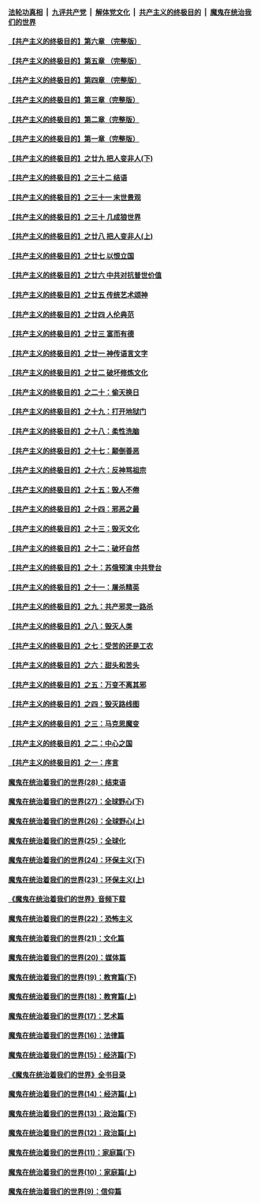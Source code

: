 ####  [法轮功真相](../../../../basic/blob/master/README.md?t=01161913) &nbsp;|&nbsp; [九评共产党](../../../../9ping.md/blob/master/README.md?t=01161913) &nbsp;|&nbsp; [解体党文化](../../../../jtdwh.md/blob/master/README.md?t=01161913)  &nbsp;|&nbsp; [共产主义的终极目的](../../../../gczydzjmd.md/blob/master/README.md?t=01161913) &nbsp;|&nbsp; [魔鬼在统治我们的世界](../../../../mgztzwmdsj.md/blob/master/README.md?t=01161913) 

#### [【共产主义的终极目的】第六章 （完整版）](../pages/nsc422/n11428913.md?t=01161913) 

#### [【共产主义的终极目的】第五章 （完整版）](../pages/nsc422/n11428912.md?t=01161913) 

#### [【共产主义的终极目的】第四章 （完整版）](../pages/nsc422/n11428907.md?t=01161913) 

#### [【共产主义的终极目的】第三章（完整版）](../pages/nsc422/n11428848.md?t=01161913) 

#### [【共产主义的终极目的】第二章（完整版）](../pages/nsc422/n11428831.md?t=01161913) 

#### [【共产主义的终极目的】第一章（完整版）](../pages/nsc422/n11417651.md?t=01161913) 

#### [【共产主义的终极目的】之廿九 把人变非人(下)](../pages/nsc422/n11344140.md?t=01161913) 

#### [【共产主义的终极目的】之三十二 结语](../pages/nsc422/n11360535.md?t=01161913) 

#### [【共产主义的终极目的】之三十一 末世景观](../pages/nsc422/n11351129.md?t=01161913) 

#### [【共产主义的终极目的】之三十 几成狼世界](../pages/nsc422/n11348280.md?t=01161913) 

#### [【共产主义的终极目的】之廿八 把人变非人(上)](../pages/nsc422/n11340492.md?t=01161913) 

#### [【共产主义的终极目的】之廿七 以恨立国](../pages/nsc422/n11336944.md?t=01161913) 

#### [【共产主义的终极目的】之廿六 中共对抗普世价值](../pages/nsc422/n11324785.md?t=01161913) 

#### [【共产主义的终极目的】之廿五 传统艺术颂神](../pages/nsc422/n11296396.md?t=01161913) 

#### [【共产主义的终极目的】之廿四 人伦典范](../pages/nsc422/n11296397.md?t=01161913) 

#### [【共产主义的终极目的】之廿三 富而有德](../pages/nsc422/n11283598.md?t=01161913) 

#### [【共产主义的终极目的】之廿一 神传语言文字](../pages/nsc422/n11263265.md?t=01161913) 

#### [【共产主义的终极目的】之廿二 破坏修炼文化](../pages/nsc422/n11245728.md?t=01161913) 

#### [【共产主义的终极目的】之二十：偷天换日](../pages/nsc422/n11238846.md?t=01161913) 

#### [【共产主义的终极目的】之十九：打开地狱门](../pages/nsc422/n11206376.md?t=01161913) 

#### [【共产主义的终极目的】之十八：柔性洗脑](../pages/nsc422/n11199994.md?t=01161913) 

#### [【共产主义的终极目的】之十七：颠倒善恶](../pages/nsc422/n11179782.md?t=01161913) 

#### [【共产主义的终极目的】之十六：反神骂祖宗](../pages/nsc422/n11166798.md?t=01161913) 

#### [【共产主义的终极目的】之十五：毁人不倦](../pages/nsc422/n11166792.md?t=01161913) 

#### [【共产主义的终极目的】之十四：邪恶之最](../pages/nsc422/n11150249.md?t=01161913) 

#### [【共产主义的终极目的】之十三：毁灭文化](../pages/nsc422/n11135227.md?t=01161913) 

#### [【共产主义的终极目的】之十二：破坏自然](../pages/nsc422/n11135214.md?t=01161913) 

#### [【共产主义的终极目的】之十：苏俄预演 中共登台](../pages/nsc422/n11118424.md?t=01161913) 

#### [【共产主义的终极目的】之十一：屠杀精英](../pages/nsc422/n11118442.md?t=01161913) 

#### [【共产主义的终极目的】之九：共产邪灵一路杀](../pages/nsc422/n11114139.md?t=01161913) 

#### [【共产主义的终极目的】之八：毁灭人类](../pages/nsc422/n11108503.md?t=01161913) 

#### [【共产主义的终极目的】之七：受苦的还是工农](../pages/nsc422/n11101809.md?t=01161913) 

#### [【共产主义的终极目的】之六：甜头和苦头](../pages/nsc422/n11096971.md?t=01161913) 

#### [【共产主义的终极目的】之五：万变不离其邪](../pages/nsc422/n11091285.md?t=01161913) 

#### [【共产主义的终极目的】之四：毁灭路线图](../pages/nsc422/n11086284.md?t=01161913) 

#### [【共产主义的终极目的】之三：马克思魔变](../pages/nsc422/n11061941.md?t=01161913) 

#### [【共产主义的终极目的】之二：中心之国](../pages/nsc422/n11047728.md?t=01161913) 

#### [【共产主义的终极目的】之一：序言](../pages/nsc422/n11086077.md?t=01161913) 

#### [魔鬼在统治着我们的世界(28)：结束语](../pages/nsc422/n10936246.md?t=01161913) 

#### [魔鬼在统治着我们的世界(27)：全球野心(下)](../pages/nsc422/n10928319.md?t=01161913) 

#### [魔鬼在统治着我们的世界(26)：全球野心(上)](../pages/nsc422/n10900318.md?t=01161913) 

#### [魔鬼在统治着我们的世界(25)：全球化](../pages/nsc422/n10788205.md?t=01161913) 

#### [魔鬼在统治着我们的世界(24)：环保主义(下)](../pages/nsc422/n10695307.md?t=01161913) 

#### [魔鬼在统治着我们的世界(23)：环保主义(上)](../pages/nsc422/n10688613.md?t=01161913) 

#### [《魔鬼在统治着我们的世界》音频下载](../pages/nsc422/n10635553.md?t=01161913) 

#### [魔鬼在统治着我们的世界(22)：恐怖主义](../pages/nsc422/n10614727.md?t=01161913) 

#### [魔鬼在统治着我们的世界(21)：文化篇](../pages/nsc422/n10597706.md?t=01161913) 

#### [魔鬼在统治着我们的世界(20)：媒体篇](../pages/nsc422/n10586579.md?t=01161913) 

#### [魔鬼在统治着我们的世界(19)：教育篇(下)](../pages/nsc422/n10564808.md?t=01161913) 

#### [魔鬼在统治着我们的世界(18)：教育篇(上)](../pages/nsc422/n10526970.md?t=01161913) 

#### [魔鬼在统治着我们的世界(17)：艺术篇](../pages/nsc422/n10499093.md?t=01161913) 

#### [魔鬼在统治着我们的世界(16)：法律篇](../pages/nsc422/n10485969.md?t=01161913) 

#### [魔鬼在统治着我们的世界(15)：经济篇(下)](../pages/nsc422/n10469975.md?t=01161913) 

#### [《魔鬼在统治着我们的世界》全书目录](../pages/nsc422/n10464261.md?t=01161913) 

#### [魔鬼在统治着我们的世界(14)：经济篇(上)](../pages/nsc422/n10457370.md?t=01161913) 

#### [魔鬼在统治着我们的世界(13)：政治篇(下)](../pages/nsc422/n10448270.md?t=01161913) 

#### [魔鬼在统治着我们的世界(12)：政治篇(上)](../pages/nsc422/n10444576.md?t=01161913) 

#### [魔鬼在统治着我们的世界(11)：家庭篇(下)](../pages/nsc422/n10440961.md?t=01161913) 

#### [魔鬼在统治着我们的世界(10)：家庭篇(上)](../pages/nsc422/n10435448.md?t=01161913) 

#### [魔鬼在统治着我们的世界(9)：信仰篇](../pages/nsc422/n10432159.md?t=01161913) 

